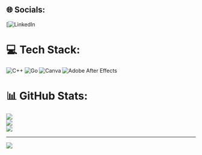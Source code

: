 
## 🌐 Socials:
[![LinkedIn](https://img.shields.io/badge/LinkedIn-%230077B5.svg?logo=linkedin&logoColor=white)

# 💻 Tech Stack:
![C++](https://img.shields.io/badge/c++-%2300599C.svg?style=for-the-badge&logo=c%2B%2B&logoColor=white) ![Go](https://img.shields.io/badge/go-%2300ADD8.svg?style=for-the-badge&logo=go&logoColor=white) ![Canva](https://img.shields.io/badge/Canva-%2300C4CC.svg?style=for-the-badge&logo=Canva&logoColor=white) ![Adobe After Effects](https://img.shields.io/badge/Adobe%20After%20Effects-9999FF.svg?style=for-the-badge&logo=Adobe%20After%20Effects&logoColor=white)
# 📊 GitHub Stats:
![](https://github-readme-stats.vercel.app/api?username=octafex&theme=dark&hide_border=false&include_all_commits=false&count_private=false)<br/>
![](https://github-readme-streak-stats.herokuapp.com/?user=octafex&theme=dark&hide_border=false)<br/>
![](https://github-readme-stats.vercel.app/api/top-langs/?username=octafex&theme=dark&hide_border=false&include_all_commits=false&count_private=false&layout=compact)

---
[![](https://visitcount.itsvg.in/api?id=octafex&icon=0&color=0)](https://visitcount.itsvg.in)

<!-- Proudly created with GPRM ( https://gprm.itsvg.in ) -->
